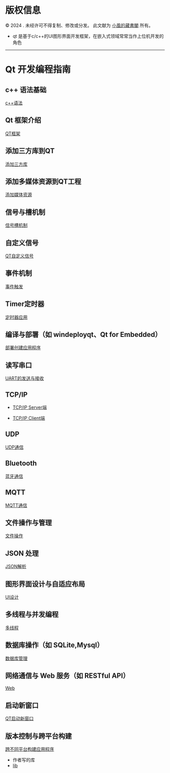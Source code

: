 # 版权信息

© 2024 . 未经许可不得复制、修改或分发。 此文献为 [小風的藏書閣](https://t.me/xfp2333) 所有。

- qt 是基于c/c++的UI图形界面开发框架，在嵌入式领域常常当作上位机开发的角色
--- 

# Qt 开发编程指南


## c++ 语法基础

[c++语法](./CPP/CPP.MD)

## Qt 框架介绍

[QT框架](./FRAME/qtframe.MD)


## 添加三方库到QT

[添加三方库](./INCLUDE_LIB/ADDLIB.MD)

## 添加多媒体资源到QT工程

[添加媒体资源](./INCLUDE_MUL/MUL.MD)

## 信号与槽机制

[信号槽机制](./SIGNAL/SIG.MD)

## 自定义信号

[QT自定义信号](./DIY_SIG/DIY_SIGNAL.MD)

## 事件机制

[事件触发](./EVENT/EVENT.MD)

## Timer定时器

[定时器应用](./Timer/TIMER.MD)

## 编译与部署（如 windeployqt、Qt for Embedded）
[部署创建应用程序](./DEPLOY/DEPLOY.MD)

## 读写串口

[UART的发送与接收](./UART/UART.MD)

## TCP/IP

- [TCP/IP Server端](./TCPIP/TCP_IP.MD)

- [TCP/IP Client端](./TCPIP/TCP_Client.MD)

## UDP
[UDP通信](./UDP/UDP.MD)

## Bluetooth

[蓝牙通信](./ble/ble.MD)

## MQTT

[MQTT通信](./MQTT/MQTT.MD)

## 文件操作与管理

[文件操作](./FILE/File.MD)

## JSON 处理

[JSON解析](./JSON/JSON.MD)

## 图形界面设计与自适应布局

[UI设计](./UI/UI_DESIGN.MD)

## 多线程与并发编程

[多线程](./RTOS/RTOS.MD)

## 数据库操作（如 SQLite,Mysql）

[数据库管理](./DATABASE/DATA.MD)

## 网络通信与 Web 服务（如 RESTful API）
[Web](./WEB/WEB.MD)

## 启动新窗口

[QT启动新窗口](./UI/NEWWINDOW/newWindow.MD)



## 版本控制与跨平台构建

[跨不同平台构建应用程序](./VERSION/Version.MD)

- 作者写的库
- [lib](./lib)

